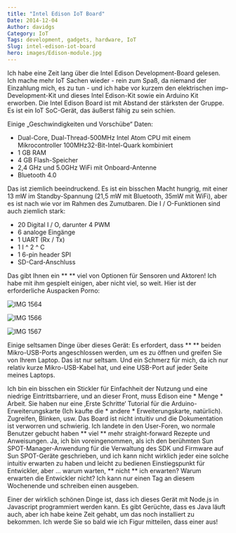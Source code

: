 ```yaml
---
title: "Intel Edison IoT Board"
Date: 2014-12-04
Author: davidgs
Category: IoT
Tags: development, gadgets, hardware, IoT
Slug: intel-edison-iot-board
hero: images/Edison-module.jpg
---
```


Ich habe eine Zeit lang über die Intel Edison Development-Board gelesen. Ich mache mehr IoT Sachen wieder - rein zum Spaß, da niemand der Einzahlung mich, es zu tun - und ich habe vor kurzem den elektrischen imp-Development-Kit und dieses Intel Edison-Kit sowie ein Arduino Kit erworben. Die Intel Edison Board ist mit Abstand der stärksten der Gruppe. Es ist ein IoT SoC-Gerät, das äußerst fähig zu sein schien.

Einige „Geschwindigkeiten und Vorschübe“ Daten:

- Dual-Core, Dual-Thread-500MHz Intel Atom CPU mit einem Mikrocontroller 100MHz32-Bit-Intel-Quark kombiniert
- 1 GB RAM
- 4 GB Flash-Speicher
- 2,4 GHz und 5.0GHz WiFi mit Onboard-Antenne
- Bluetooth 4.0

Das ist ziemlich beeindruckend. Es ist ein bisschen Macht hungrig, mit einer 13 mW im Standby-Spannung (21,5 mW mit Bluetooth, 35mW mit WiFi), aber es ist nach wie vor im Rahmen des Zumutbaren. Die I / O-Funktionen sind auch ziemlich stark:

- 20 Digital I / O, darunter 4 PWM
- 6 analoge Eingänge
- 1 UART (Rx / Tx)
- 1 I ^ 2 ^ C
- 1 6-pin header SPI
- SD-Card-Anschluss

Das gibt Ihnen ein ** ** viel von Optionen für Sensoren und Aktoren! Ich habe mit ihm gespielt einigen, aber nicht viel, so weit. Hier ist der erforderliche Auspacken Porno:

![IMG 1564](/posts/category/iot/iot-hardware/images/IMG_1564.jpg)

![IMG 1566](/posts/category/iot/iot-hardware/images/IMG_1566.jpg)

![IMG 1567](/posts/category/iot/iot-hardware/images/IMG_1567.jpg)

Einige seltsamen Dinge über dieses Gerät: Es erfordert, dass ** ** beiden Mikro-USB-Ports angeschlossen werden, um es zu öffnen und greifen Sie von Ihrem Laptop. Das ist nur seltsam. Und ein Schmerz für mich, da ich nur relativ kurze Mikro-USB-Kabel hat, und eine USB-Port auf jeder Seite meines Laptops.

Ich bin ein bisschen ein Stickler für Einfachheit der Nutzung und eine niedrige Eintrittsbarriere, und an dieser Front, muss Edison eine * Menge * Arbeit. Sie haben nur eine ‚Erste Schritte‘ Tutorial für die Arduino-Erweiterungskarte (Ich kaufte die * andere * Erweiterungskarte, natürlich). Zugreifen, Blinken, usw. Das Board ist nicht intuitiv und die Dokumentation ist verworren und schwierig. Ich landete in den User-Foren, wo normale Benutzer gebucht haben ** viel ** mehr straight-forward Rezepte und Anweisungen. Ja, ich bin voreingenommen, als ich den berühmten Sun SPOT-Manager-Anwendung für die Verwaltung des SDK und Firmware auf Sun SPOT-Geräte geschrieben, und ich kann nicht wirklich jeder eine solche intuitiv erwarten zu haben und leicht zu bedienen Einstiegspunkt für Entwickler, aber ... warum warten, ** nicht ** ich erwarten? Warum erwarten die Entwickler nicht? Ich kann nur einen Tag an diesem Wochenende und schreiben einen ausgeben.

Einer der wirklich schönen Dinge ist, dass ich dieses Gerät mit Node.js in Javascript programmiert werden kann. Es gibt Gerüchte, dass es Java läuft auch, aber ich habe keine Zeit gehabt, um das noch installiert zu bekommen. Ich werde Sie so bald wie ich Figur mitteilen, dass einer aus!

 
